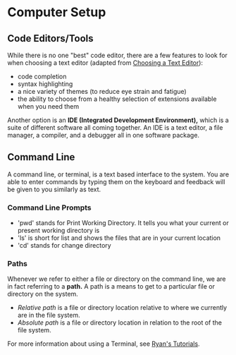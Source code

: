 # Computer Setup


## Code Editors/Tools
While there is no one "best" code editor, there are a few features to look for when choosing a text editor (adapted from [Choosing a Text Editor](https://codefellows.github.io/code-102-guide/curriculum/class-02/Choosing-A-Text-Editor--The-Older-Coder.pdf)):
 - code completion
 - syntax highlighting
 - a nice variety of themes (to reduce eye strain and fatigue)
 - the ability to choose from a healthy selection of extensions available when you need them

Another option is an **IDE (Integrated Development Environment),** which is a suite of different software all coming together. An IDE is a text editor, a file manager, a compiler, and a debugger all in one software package. 

## Command Line
A command line, or terminal, is a text based interface to the system. You are able to enter commands by typing them on the keyboard and feedback will be given to you similarly as text.

### Command Line Prompts
- 'pwd' stands for Print Working Directory. It tells you what your current or present working directory is
 - 'ls' is short for list and shows the files that are in your current location
 - 'cd'  stands for change directory

### Paths
Whenever we refer to either a file or directory on the command line, we are in fact referring to a **path.** A path is a means to get to a particular file or directory on the system.

- *Relative path* is a file or directory location relative to where we currently are in the file system.
- *Absolute path* is a file or directory location in relation to the root of the file system.

For more information about using a Terminal, see [Ryan's Tutorials](https://ryanstutorials.net/linuxtutorial/).
